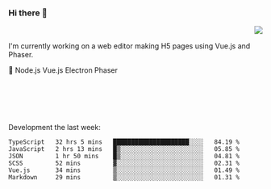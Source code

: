 ### Hi there 👋

<img align="right" src="https://github-readme-stats.vercel.app/api?username=jasonpanggo"/>

<br>
<p align="left">
I'm currently working on a web editor making H5 pages using Vue.js and Phaser.
</p>
<p align="left">
📖 Node.js Vue.js Electron Phaser
</p>
<br>
<br>
<br>
<br>

Development the last week:
<!--START_SECTION:waka-->

```text
TypeScript   32 hrs 5 mins   █████████████████████░░░░   84.19 %
JavaScript   2 hrs 13 mins   █▒░░░░░░░░░░░░░░░░░░░░░░░   05.85 %
JSON         1 hr 50 mins    █▒░░░░░░░░░░░░░░░░░░░░░░░   04.81 %
SCSS         52 mins         ▓░░░░░░░░░░░░░░░░░░░░░░░░   02.31 %
Vue.js       34 mins         ▒░░░░░░░░░░░░░░░░░░░░░░░░   01.49 %
Markdown     29 mins         ▒░░░░░░░░░░░░░░░░░░░░░░░░   01.31 %
```

<!--END_SECTION:waka-->

<!--
**JASONPANGGO/jasonpanggo** is a ✨ _special_ ✨ repository because its `README.md` (this file) appears on your GitHub profile.

Here are some ideas to get you started:

- 🔭 I’m currently working on ...
- 🌱 I’m currently learning ...
- 👯 I’m looking to collaborate on ...
- 🤔 I’m looking for help with ...
- 💬 Ask me about ...
- 📫 How to reach me: ...
- 😄 Pronouns: ...
- ⚡ Fun fact: ...
-->
